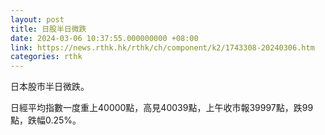 ```yaml
---
layout: post
title: 日股半日微跌
date: 2024-03-06 10:37:55.000000000 +08:00
link: https://news.rthk.hk/rthk/ch/component/k2/1743308-20240306.htm
categories: rthk
---
```


日本股市半日微跌。

日經平均指數一度重上40000點，高見40039點，上午收市報39997點，跌99點，跌幅0.25%。
